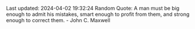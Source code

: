 Last updated: 2024-04-02 19:32:24
Random Quote: A man must be big enough to admit his mistakes, smart enough to profit from them, and strong enough to correct them. - John C. Maxwell